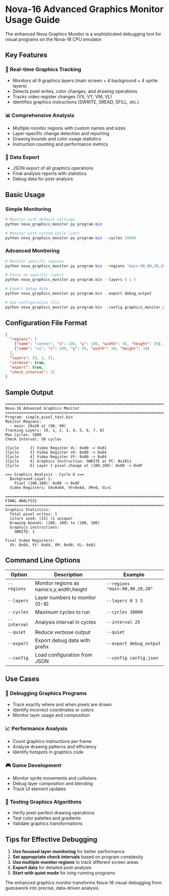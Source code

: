 # Nova-16 Advanced Graphics Monitor Usage Guide

The enhanced Nova Graphics Monitor is a sophisticated debugging tool for visual programs on the Nova-16 CPU emulator.

## Key Features

### 🎯 **Real-time Graphics Tracking**
- Monitors all 9 graphics layers (main screen + 4 background + 4 sprite layers)
- Detects pixel writes, color changes, and drawing operations
- Tracks video register changes (VX, VY, VM, VL)
- Identifies graphics instructions (SWRITE, SREAD, SFILL, etc.)

### 📊 **Comprehensive Analysis**
- Multiple monitor regions with custom names and sizes
- Layer-specific change detection and reporting
- Drawing bounds and color usage statistics
- Instruction counting and performance metrics

### 📁 **Data Export**
- JSON export of all graphics operations
- Final analysis reports with statistics
- Debug data for post-analysis

## Basic Usage

### Simple Monitoring
```powershell
# Monitor with default settings
python nova_graphics_monitor.py program.bin

# Monitor with custom cycle limit
python nova_graphics_monitor.py program.bin --cycles 10000
```

### Advanced Monitoring
```powershell
# Monitor specific regions
python nova_graphics_monitor.py program.bin --regions "main:90,90,20,20" "ui:200,50,50,30"

# Focus on specific layers
python nova_graphics_monitor.py program.bin --layers 0 1 5

# Export debug data
python nova_graphics_monitor.py program.bin --export debug_output

# Use configuration file
python nova_graphics_monitor.py program.bin --config graphics_monitor_config.json
```

## Configuration File Format

```json
{
  "regions": [
    {"name": "center", "x": 100, "y": 100, "width": 56, "height": 56},
    {"name": "ui", "x": 200, "y": 50, "width": 50, "height": 30}
  ],
  "layers": [0, 1, 5],
  "verbose": true,
  "export": true,
  "check_interval": 25
}
```

## Sample Output

```
================================================================================
Nova-16 Advanced Graphics Monitor  
================================================================================
Program: simple_pixel_test.bin
Monitor Regions:
  - main: 20x20 at (90, 90)
Tracking Layers: [0, 1, 2, 3, 4, 5, 6, 7, 8]
Max Cycles: 1000
Check Interval: 50 cycles

[Cycle     2] Video Register VL: 0x00 -> 0x01
[Cycle     3] Video Register VX: 0x00 -> 0x64  
[Cycle     4] Video Register VY: 0x00 -> 0x64
[Cycle     6] Graphics Instruction: SWRITE at PC: 0x1011
[Cycle     6] Layer 1 pixel change at (100,100): 0x00 -> 0x0F

=== Graphics Analysis - Cycle 6 ===
  Background Layer 1:
    Pixel (100,100): 0x00 -> 0x0F
  Video Registers: VX=0x64, VY=0x64, VM=0, VL=1

================================================================================
FINAL ANALYSIS
================================================================================
Graphics Statistics:
  Total pixel writes: 1
  Colors used: [15] (1 unique)
  Drawing bounds: (100, 100) to (100, 100)
  Graphics instructions:
    SWRITE: 1

Final Video Registers:
  VX: 0x64, VY: 0x64, VM: 0x00, VL: 0x01
```

## Command Line Options

| Option | Description | Example |
|--------|-------------|---------|
| `--regions` | Monitor regions as name:x,y,width,height | `--regions "main:90,90,20,20"` |
| `--layers` | Layer numbers to monitor (0-8) | `--layers 0 1 5` |
| `--cycles` | Maximum cycles to run | `--cycles 10000` |
| `--interval` | Analysis interval in cycles | `--interval 25` |
| `--quiet` | Reduce verbose output | `--quiet` |
| `--export` | Export debug data with prefix | `--export debug_output` |
| `--config` | Load configuration from JSON | `--config config.json` |

## Use Cases

### 🐛 **Debugging Graphics Programs**
- Track exactly where and when pixels are drawn
- Identify incorrect coordinates or colors
- Monitor layer usage and composition

### 📈 **Performance Analysis**  
- Count graphics instructions per frame
- Analyze drawing patterns and efficiency
- Identify hotspots in graphics code

### 🎮 **Game Development**
- Monitor sprite movements and collisions
- Debug layer composition and blending
- Track UI element updates

### 🧪 **Testing Graphics Algorithms**
- Verify pixel-perfect drawing operations
- Test color palettes and gradients
- Validate graphics transformations

## Tips for Effective Debugging

1. **Use focused layer monitoring** for better performance
2. **Set appropriate check intervals** based on program complexity
3. **Use multiple monitor regions** to track different screen areas
4. **Export data** for detailed post-analysis
5. **Start with quiet mode** for long-running programs

The enhanced graphics monitor transforms Nova-16 visual debugging from guesswork into precise, data-driven analysis.

